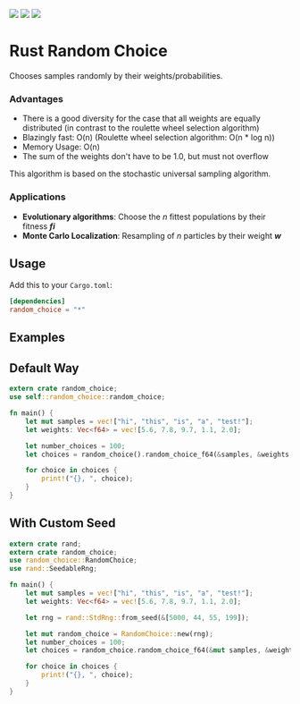 ![](https://travis-ci.org/StefanoD/Rust_Random_Choice.svg?branch=master)
![](https://img.shields.io/crates/v/random_choice.svg)
![](https://img.shields.io/crates/l/random_choice.svg)

# Rust Random Choice
Chooses samples randomly by their weights/probabilities.

### Advantages

- There is a good diversity for the case that all weights are equally distributed (in contrast to the roulette wheel selection algorithm)
- Blazingly fast: O(n) (Roulette wheel selection algorithm: O(n * log n))
- Memory Usage: O(n)
- The sum of the weights don't have to be 1.0, but must not overflow

This algorithm is based on the stochastic universal sampling algorithm.

### Applications
- **Evolutionary algorithms**: Choose the _n_ fittest populations by their fitness **_fi_**
- **Monte Carlo Localization**: Resampling of _n_ particles by their weight **_w_**

## Usage

Add this to your `Cargo.toml`:

```toml
[dependencies]
random_choice = "*"
```

## Examples
## Default Way
```rust
extern crate random_choice;
use self::random_choice::random_choice;

fn main() {
    let mut samples = vec!["hi", "this", "is", "a", "test!"];
    let weights: Vec<f64> = vec![5.6, 7.8, 9.7, 1.1, 2.0];

    let number_choices = 100;
    let choices = random_choice().random_choice_f64(&samples, &weights, number_choices);

    for choice in choices {
        print!("{}, ", choice);
    }
}
```
## With Custom Seed
```rust
extern crate rand;
extern crate random_choice;
use random_choice::RandomChoice;
use rand::SeedableRng;

fn main() {
    let mut samples = vec!["hi", "this", "is", "a", "test!"];
    let weights: Vec<f64> = vec![5.6, 7.8, 9.7, 1.1, 2.0];

    let rng = rand::StdRng::from_seed(&[5000, 44, 55, 199]);

    let mut random_choice = RandomChoice::new(rng);
    let number_choices = 100;
    let choices = random_choice.random_choice_f64(&mut samples, &weights, number_choices);

    for choice in choices {
        print!("{}, ", choice);
    }
}
```
